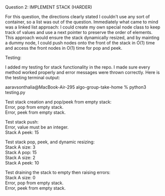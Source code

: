 Question 2: IMPLEMENT STACK (HARDER)

For this question, the directions clearly stated I couldn't use any sort of
container, so a list was out of the question. Immediately what came to mind was
a linked list approach: I could create my own special node class to keep track 
of values and use a next pointer to preserve the order of elements. This approach
would ensure the stack dynamically resized, and by mainting a dummy node, I
could push nodes onto the front of the stack in O(1) time and access the front
nodes in O(1) time for pop and peek.

Testing:

I added my testing for stack functionality in the repo. I made sure every 
method worked properly and error messages were thrown correctly. Here is the
testing terminal output:

aaravsonthalia@MacBook-Air-295 algo-group-take-home % python3 testing.py

Test stack creation and pop/peek from empty stack:  
Error, pop from empty stack.  
Error, peek from empty stack.  

Test stack push:  
Error, value must be an integer.  
Stack A peek:  15  

Test stack pop, peek, and dynamic resizing:  
Stack A size:  3  
Stack A pop:  15  
Stack A size:  2  
Stack A peek:  10  

Test draining the stack to empty then raising errors:  
Stack A size:  0  
Error, pop from empty stack.  
Error, peek from empty stack.  
